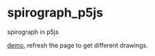 # spirograph_p5js
spirograph in p5js

[demo](https://yining1023.github.io/spirograph_p5js/), refresh the page to get different drawings.
